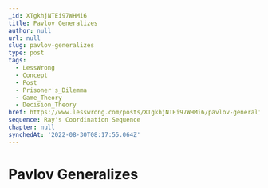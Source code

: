 ```yaml
---
_id: XTgkhjNTEi97WHMi6
title: Pavlov Generalizes
author: null
url: null
slug: pavlov-generalizes
type: post
tags:
  - LessWrong
  - Concept
  - Post
  - Prisoner's_Dilemma
  - Game_Theory
  - Decision_Theory
href: https://www.lesswrong.com/posts/XTgkhjNTEi97WHMi6/pavlov-generalizes
sequence: Ray's Coordination Sequence
chapter: null
synchedAt: '2022-08-30T08:17:55.064Z'
---
```

# Pavlov Generalizes

